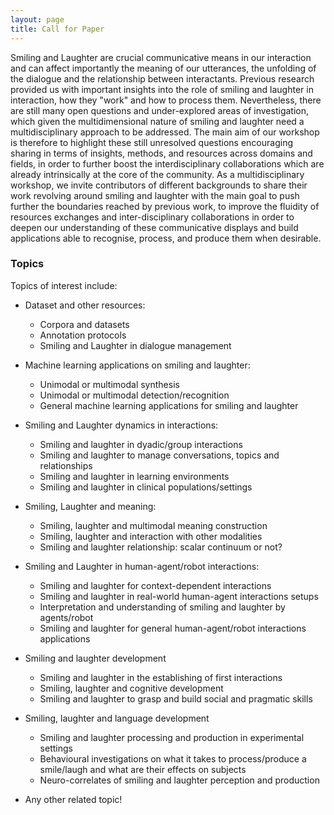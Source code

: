 ```yaml
---
layout: page
title: Call for Paper
---
```


Smiling and Laughter are crucial communicative means in our interaction and can affect importantly the
meaning of our utterances, the unfolding of the dialogue and the relationship between interactants. Previous research provided us with important insights into the role of smiling and laughter in interaction, how they "work" and how to process them. Nevertheless, there are still many open questions and under-explored areas of investigation, which given the multidimensional nature of smiling and laughter need a
multidisciplinary approach to be addressed. The main aim of our workshop is therefore to highlight these still unresolved questions encouraging
sharing in terms of insights, methods, and resources across domains and fields, in order to further boost
the interdisciplinary collaborations which are already intrinsically at the core of the community. As a multidisciplinary workshop, we invite contributors of different backgrounds to share their work
revolving around smiling and laughter with the main goal to push further the boundaries reached by
previous work, to improve the fluidity of resources exchanges and inter-disciplinary collaborations in
order to deepen our understanding of these communicative displays and build applications able to
recognise, process, and produce them when desirable.

### Topics

Topics of interest include:

* Dataset and other resources:

    * Corpora and datasets
    * Annotation protocols
    * Smiling and Laughter in dialogue management

* Machine learning applications on smiling and laughter: 

	* Unimodal or multimodal synthesis
	* Unimodal or multimodal detection/recognition
	* General machine learning applications for smiling and laughter 
	
* Smiling and Laughter dynamics in interactions: 
	
	* Smiling and laughter in dyadic/group interactions
	* Smiling and laughter to manage conversations, topics and relationships
	* Smiling and laughter in learning environments
	* Smiling and laughter in clinical populations/settings
* Smiling, Laughter and meaning: 

	* Smiling, laughter and multimodal meaning construction
	* Smiling, laughter and interaction with other modalities
	* Smiling and laughter relationship: scalar continuum or not?

* Smiling and Laughter in human-agent/robot interactions: 
	
	* Smiling and laughter for context-dependent interactions
	* Smiling and laughter in real-world human-agent interactions setups
	* Interpretation and understanding of smiling and laughter by agents/robot 
	* Smiling and laughter for general human-agent/robot interactions applications
	
* Smiling and laughter development 

	* Smiling and laughter in the establishing of first interactions
	* Smiling, laughter and cognitive development 
	* Smiling and laughter to grasp and build social and pragmatic skills
	
* Smiling, laughter and language development 

	* Smiling and laughter processing and production in experimental settings
	* Behavioural investigations on what it takes to process/produce a smile/laugh and what are their effects on subjects
    * Neuro-correlates of smiling and laughter perception and production

* Any other related topic!